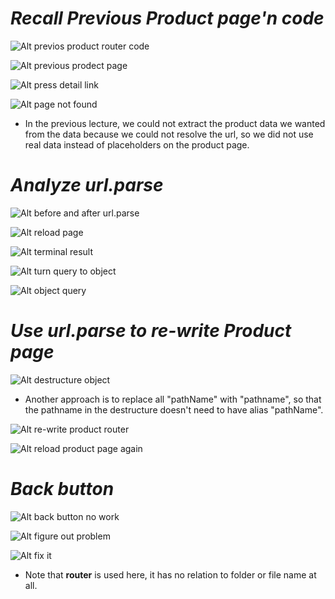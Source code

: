 # **_Recall Previous Product page'n code_**

![Alt previos product router code](pic/bandicam%202022-10-02%2000-53-37-940.jpg)

![Alt previous prodect page](pic/bandicam%202022-10-02%2000-54-41-966.jpg)

![Alt press detail link](pic/bandicam%202022-10-02%2000-55-27-360.jpg)

![Alt page not found](pic/bandicam%202022-10-02%2000-55-58-745.jpg)

- In the previous lecture, we could not extract the product data we wanted from the data because we could not resolve the url, so we did not use real data instead of placeholders on the product page.

# **_Analyze url.parse_**

![Alt before and after url.parse](pic/bandicam%202022-10-02%2000-58-34-341.jpg)

![Alt reload page](pic/bandicam%202022-10-02%2000-59-03-092.jpg)

![Alt terminal result](pic/bandicam%202022-10-02%2001-01-11-088.jpg)

![Alt turn query to object](pic/bandicam%202022-10-02%2001-01-59-678.jpg)

![Alt object query](pic/bandicam%202022-10-02%2001-02-41-071.jpg)

# **_Use url.parse to re-write Product page_**

![Alt destructure object](pic/bandicam%202022-10-02%2001-16-06-517.jpg)

- Another approach is to replace all "pathName" with "pathname", so that the pathname in the destructure doesn't need to have alias "pathName".

![Alt re-write product router](pic/bandicam%202022-10-02%2001-19-05-674.jpg)

![Alt reload product page again](pic/bandicam%202022-10-02%2001-19-49-561.jpg)

# **_Back button_**

![Alt back button no work](pic/bandicam%202022-10-02%2001-20-09-494.jpg)

![Alt figure out problem](pic/bandicam%202022-10-02%2001-21-57-745.jpg)

![Alt fix it](pic/bandicam%202022-10-02%2001-22-32-856.jpg)

- Note that **router** is used here, it has no relation to folder or file name at all.
